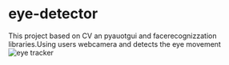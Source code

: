 # eye-detector
This project based on CV an pyauotgui and facerecognizzation libraries.Using users webcamera and detects the eye movement
![eye tracker](https://github.com/Zamilan1/eye-detector/assets/149592548/5d9a69a0-7719-4f10-a41f-791154420337)
